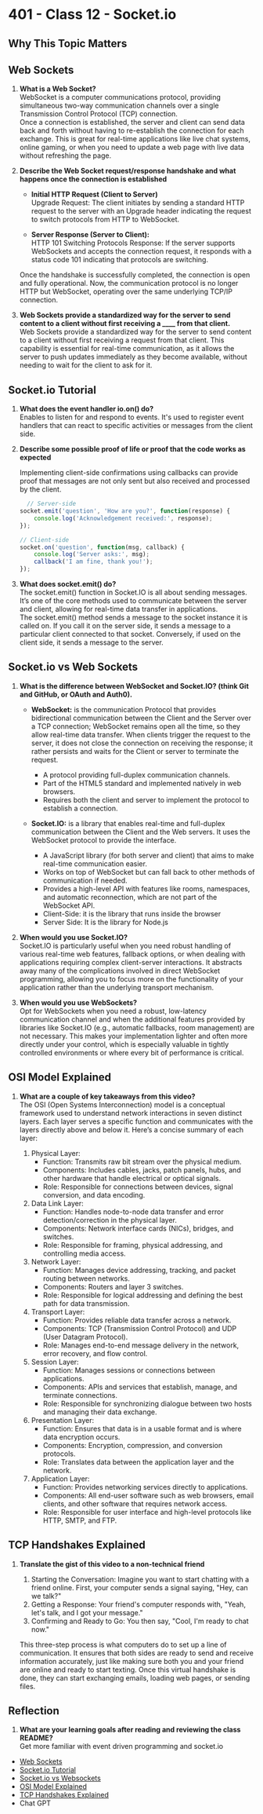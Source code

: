# 401 - Class 12 - Socket.io

## Why This Topic Matters  

## Web Sockets

1. **What is a Web Socket?**  
WebSocket is a computer communications protocol, providing simultaneous two-way communication channels over a single Transmission Control Protocol (TCP) connection.  
Once a connection is established, the server and client can send data back and forth without having to re-establish the connection for each exchange. This is great for real-time applications like live chat systems, online gaming, or when you need to update a web page with live data without refreshing the page.

2. **Describe the Web Socket request/response handshake and what happens once the connection is established**  

    - **Initial HTTP Request (Client to Server)**  
    Upgrade Request: The client initiates by sending a standard HTTP request to the server with an Upgrade header indicating the request to switch protocols from HTTP to WebSocket.

    - **Server Response (Server to Client):**  
    HTTP 101 Switching Protocols Response: If the server supports WebSockets and accepts the connection request, it responds with a status code 101 indicating that protocols are switching.  

   Once the handshake is successfully completed, the connection is open and fully operational. Now, the communication protocol is no longer HTTP but WebSocket, operating over the same underlying TCP/IP connection.

3. **Web Sockets provide a standardized way for the server to send content to a client without first receiving a ____ from that client.**  
Web Sockets provide a standardized way for the server to send content to a client without first receiving a request from that client. This capability is essential for real-time communication, as it allows the server to push updates immediately as they become available, without needing to wait for the client to ask for it.

## Socket.io Tutorial

1. **What does the event handler io.on() do?**  
Enables to listen for and respond to events. It's used to register event handlers that can react to specific activities or messages from the client side.

2. **Describe some possible proof of life or proof that the code works as expected**

    Implementing client-side confirmations using callbacks can provide proof that messages are not only sent but also received and processed by the client.

    ``` javascript
      // Server-side
    socket.emit('question', 'How are you?', function(response) {
        console.log('Acknowledgement received:', response);
    });

    // Client-side
    socket.on('question', function(msg, callback) {
        console.log('Server asks:', msg);
        callback('I am fine, thank you!');
    });
    ```

3. **What does socket.emit() do?**  
The socket.emit() function in Socket.IO is all about sending messages. It’s one of the core methods used to communicate between the server and client, allowing for real-time data transfer in applications.  
The socket.emit() method sends a message to the socket instance it is called on. If you call it on the server side, it sends a message to a particular client connected to that socket. Conversely, if used on the client side, it sends a message to the server.

## Socket.io vs Web Sockets

1. **What is the difference between WebSocket and Socket.IO? (think Git and GitHub, or OAuth and Auth0).**  

    - **WebSocket:** is the communication Protocol that provides bidirectional communication between the Client and the Server over a TCP connection; WebSocket remains open all the time, so they allow real-time data transfer. When clients trigger the request to the server, it does not close the connection on receiving the response; it rather persists and waits for the Client or server to terminate the request.

      - A protocol providing full-duplex communication channels.
      - Part of the HTML5 standard and implemented natively in web browsers.
      - Requires both the client and server to implement the protocol to establish a connection.

    - **Socket.IO:** is a library that enables real-time and full-duplex communication between the Client and the Web servers. It uses the WebSocket protocol to provide the interface.

      - A JavaScript library (for both server and client) that aims to make real-time communication easier.
      - Works on top of WebSocket but can fall back to other methods of communication if needed.
      - Provides a high-level API with features like rooms, namespaces, and automatic reconnection, which are not part of the WebSocket API.
      - Client-Side: it is the library that runs inside the browser
      - Server Side: It is the library for Node.js

2. **When would you use Socket.IO?**  
  Socket.IO is particularly useful when you need robust handling of various real-time web features, fallback options, or when dealing with applications requiring complex client-server interactions. It abstracts away many of the complications involved in direct WebSocket programming, allowing you to focus more on the functionality of your application rather than the underlying transport mechanism.  

3. **When would you use WebSockets?**  
  Opt for WebSockets when you need a robust, low-latency communication channel and when the additional features provided by libraries like Socket.IO (e.g., automatic fallbacks, room management) are not necessary. This makes your implementation lighter and often more directly under your control, which is especially valuable in tightly controlled environments or where every bit of performance is critical.

## OSI Model Explained

1. **What are a couple of key takeaways from this video?**  
The OSI (Open Systems Interconnection) model is a conceptual framework used to understand network interactions in seven distinct layers. Each layer serves a specific function and communicates with the layers directly above and below it. Here’s a concise summary of each layer:

    1. Physical Layer:  
        - Function: Transmits raw bit stream over the physical medium.
        - Components: Includes cables, jacks, patch panels, hubs, and other hardware that handle electrical or optical signals.
        - Role: Responsible for connections between devices, signal conversion, and data encoding.
    2. Data Link Layer:  
        - Function: Handles node-to-node data transfer and error detection/correction in the physical layer.
        - Components: Network interface cards (NICs), bridges, and switches.
        - Role: Responsible for framing, physical addressing, and controlling media access.
    3. Network Layer:  
        - Function: Manages device addressing, tracking, and packet routing between networks.
        - Components: Routers and layer 3 switches.
        - Role: Responsible for logical addressing and defining the best path for data transmission.
    4. Transport Layer:  
        - Function: Provides reliable data transfer across a network.
        - Components: TCP (Transmission Control Protocol) and UDP (User Datagram Protocol).
        - Role: Manages end-to-end message delivery in the network, error recovery, and flow control.
    5. Session Layer:  
        - Function: Manages sessions or connections between applications.
        - Components: APIs and services that establish, manage, and terminate connections.
        - Role: Responsible for synchronizing dialogue between two hosts and managing their data exchange.
    6. Presentation Layer:  
        - Function: Ensures that data is in a usable format and is where data encryption occurs.
        - Components: Encryption, compression, and conversion protocols.
        - Role: Translates data between the application layer and the network.
    7. Application Layer:  
        - Function: Provides networking services directly to applications.
        - Components: All end-user software such as web browsers, email clients, and other software that requires network access.
        - Role: Responsible for user interface and high-level protocols like HTTP, SMTP, and FTP.

## TCP Handshakes Explained

1. **Translate the gist of this video to a non-technical friend**  
    1. Starting the Conversation: Imagine you want to start chatting with a friend online. First, your computer sends a signal saying, "Hey, can we talk?"
    2. Getting a Response: Your friend's computer responds with, "Yeah, let's talk, and I got your message."
    3. Confirming and Ready to Go: You then say, "Cool, I'm ready to chat now."  

    This three-step process is what computers do to set up a line of communication. It ensures that both sides are ready to send and receive information accurately, just like making sure both you and your friend are online and ready to start texting. Once this virtual handshake is done, they can start exchanging emails, loading web pages, or sending files.

## Reflection

1. **What are your learning goals after reading and reviewing the class README?**  
  Get more familiar with event driven programming and socket.io

- [Web Sockets](https://en.wikipedia.org/wiki/WebSocket)
- [Socket.io Tutorial](https://www.tutorialspoint.com/socket.io/)
- [Socket.io vs Websockets](https://www.educba.com/websocket-vs-socket-io/)
- [OSI Model Explained](https://www.youtube.com/watch?v=vv4y_uOneC0)
- [TCP Handshakes Explained](https://www.youtube.com/watch?v=xMtP5ZB3wSk)
- Chat GPT
